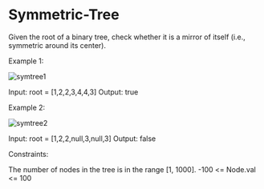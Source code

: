 # Symmetric-Tree

Given the root of a binary tree, check whether it is a mirror of itself (i.e., symmetric around its center).


Example 1:

![symtree1](https://user-images.githubusercontent.com/88260025/216655458-e9b7a52c-32a7-447b-ab09-f0c89f9ea117.jpg)

Input: root = [1,2,2,3,4,4,3]
Output: true

Example 2:

![symtree2](https://user-images.githubusercontent.com/88260025/216655491-93f01dac-7916-4be3-bb0b-65985107bd2d.jpg)

Input: root = [1,2,2,null,3,null,3]
Output: false
 

Constraints:

The number of nodes in the tree is in the range [1, 1000].
-100 <= Node.val <= 100
